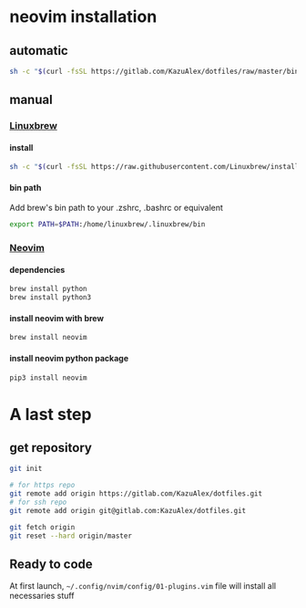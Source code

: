 # neovim installation
## automatic
```bash
sh -c "$(curl -fsSL https://gitlab.com/KazuAlex/dotfiles/raw/master/bin/install.sh)"
```

## manual
### [Linuxbrew](http://linuxbrew.sh)  
#### install  
```bash
sh -c "$(curl -fsSL https://raw.githubusercontent.com/Linuxbrew/install/master/install.sh)"
```
  
#### bin path  
Add brew's bin path to your .zshrc, .bashrc or equivalent
```bash
export PATH=$PATH:/home/linuxbrew/.linuxbrew/bin
```

### [Neovim](https://neovim.io/)  
#### dependencies  
```bash
brew install python
brew install python3
```

#### install neovim with brew  
```bash
brew install neovim
```

#### install neovim python package
```bash
pip3 install neovim
```

# A last step
## get repository
```bash
git init

# for https repo
git remote add origin https://gitlab.com/KazuAlex/dotfiles.git
# for ssh repo
git remote add origin git@gitlab.com:KazuAlex/dotfiles.git

git fetch origin
git reset --hard origin/master
```

## Ready to code
At first launch, `~/.config/nvim/config/01-plugins.vim` file will install all necessaries stuff
